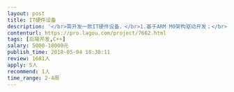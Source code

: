 ```yaml
---                
layout: post       
title: IT硬件设备           
description: '</br>需开发一款IT硬件设备，</br>1.基于ARM M0架构驱动开发；</br>2.蓝牙相关指令开发；</br>3.LCD屏显示开发；</br>4.相关SHA512等算法组合开发。</br>我们提供芯片</br>'     
contenturl: https://pro.lagou.com/project/7662.html      
tags: [后端开发,C++]            
salary: 5000-10000元          
publish_time: 2018-05-04 18:38:11         
review: 1681人                   
apply: 5人                   
recommend: 1人                   
time_range: 2-4周              
---                 
```

